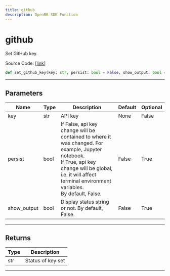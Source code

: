 ```yaml
---
title: github
description: OpenBB SDK Function
---
```


# github

Set GitHub key.

Source Code: [[link](https://github.com/OpenBB-finance/OpenBBTerminal/tree/main/openbb_terminal/keys_model.py#L1975)]
```python
def set_github_key(key: str, persist: bool = False, show_output: bool = False) -> str
```
---
## Parameters
| Name | Type | Description | Default | Optional |
| ---- | ---- | ----------- | ------- | -------- |
| key | str | API key | None | False |
| persist | bool | If False, api key change will be contained to where it was changed. For example, Jupyter notebook.<br/>If True, api key change will be global, i.e. it will affect terminal environment variables.<br/>By default, False. | False | True |
| show_output | bool | Display status string or not. By default, False. | False | True |

---
## Returns
| Type | Description |
| ---- | ----------- |
| str | Status of key set |
---
